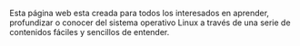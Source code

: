 Esta página web esta creada para todos los interesados en aprender, profundizar o conocer del sistema operativo Linux a través de una serie de contenidos fáciles y sencillos de entender.